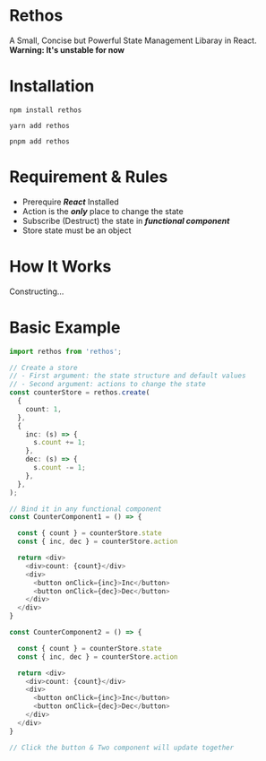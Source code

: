 # Rethos

A Small, Concise but Powerful State Management Libaray in React.
**Warning: It's unstable for now**

# Installation

```
npm install rethos

yarn add rethos

pnpm add rethos
```

# Requirement & Rules

* Prerequire **_React_** Installed
* Action is the **_only_** place to change the state
* Subscribe (Destruct) the state in **_functional component_**
* Store state must be an object

# How It Works

Constructing...

# Basic Example

```typescript
import rethos from 'rethos';

// Create a store
// - First argument: the state structure and default values
// - Second argument: actions to change the state
const counterStore = rethos.create(
  {
    count: 1,
  },
  {
    inc: (s) => {
      s.count += 1;
    },
    dec: (s) => {
      s.count -= 1;
    },
  },
);

// Bind it in any functional component
const CounterComponent1 = () => {

  const { count } = counterStore.state
  const { inc, dec } = counterStore.action

  return <div>
    <div>count: {count}</div>
    <div>
      <button onClick={inc}>Inc</button>
      <button onClick={dec}>Dec</button>
    </div>
  </div>
}

const CounterComponent2 = () => {

  const { count } = counterStore.state
  const { inc, dec } = counterStore.action

  return <div>
    <div>count: {count}</div>
    <div>
      <button onClick={inc}>Inc</button>
      <button onClick={dec}>Dec</button>
    </div>
  </div>
}

// Click the button & Two component will update together
```


